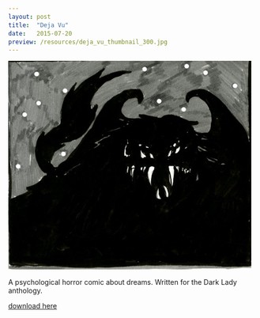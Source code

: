 ```yaml
---
layout: post
title:  "Deja Vu"
date:   2015-07-20
preview: /resources/deja_vu_thumbnail_300.jpg
---
```


![Picture 1](/resources/deja_vu_5.jpg)

A psychological horror comic about dreams. Written for the Dark Lady anthology.

[download here](/resources/deja_vu.pdf)
